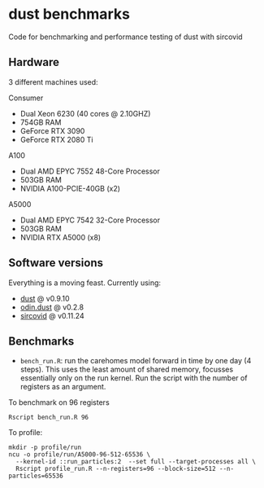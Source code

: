 # dust benchmarks

Code for benchmarking and performance testing of dust with sircovid

## Hardware

3 different machines used:

Consumer

* Dual Xeon 6230 (40 cores @ 2.10GHZ)
* 754GB RAM
* GeForce RTX 3090
* GeForce RTX 2080 Ti

A100

* Dual AMD EPYC 7552 48-Core Processor
* 503GB RAM
* NVIDIA A100-PCIE-40GB (x2)

A5000

* Dual AMD EPYC 7542 32-Core Processor
* 503GB RAM
* NVIDIA RTX A5000 (x8)

## Software versions

Everything is a moving feast. Currently using:

* [dust](https://github.com/mrc-ide/dust/) @ v0.9.10
* [odin.dust](https://github.com/mrc-ide/odin.dust/) @ v0.2.8
* [sircovid](https://github.com/mrc-ide/sircovid/) @ v0.11.24

## Benchmarks

* `bench_run.R`: run the carehomes model forward in time by one day (4 steps). This uses the least amount of shared memory, focusses essentially only on the run kernel. Run the script with the number of registers as an argument.

To benchmark on 96 registers

```
Rscript bench_run.R 96
```

To profile:

```
mkdir -p profile/run
ncu -o profile/run/A5000-96-512-65536 \
  --kernel-id ::run_particles:2  --set full --target-processes all \
  Rscript profile_run.R --n-registers=96 --block-size=512 --n-particles=65536
```
